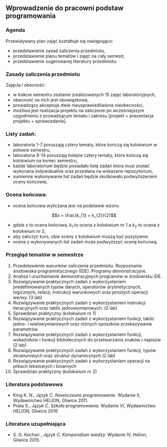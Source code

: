 ## Wprowadzenie do pracowni podstaw programowania

### Agenda
Przewidywany plan zajęć kształtuje się następująco:
* przedstawienie zasad zaliczenia przedmiotu,
* przedstawienie planu tematów i zajęć na cały semestr,
* przedstawienie sugerowanej literatury przedmiotu.

### Zasady zaliczenia przedmiotu
Zajęcia i obecność:
* w trakcie semestru zostanie zrealizowanych 15 zajęć laboratoryjnych,
* obecność na nich jest obowiązkowa,
* prowadzący akceptuje dwie nieusprawiedliwione nieobecności,
* możliwa jest realizacja projektu na zaliczenie po wcześniejszym uzgodnieniu z prowadzącym tematu i zakresu [projekt + prezentacja projektu + sprawozdanie].

### Listy zadań:
* laboratoria 1-7 poruszają cztery tematy, które kończą się kolokwium w połowie semestru,
* laboratoria 9-14 poruszają kolejne cztery tematy, które kończą się kolokwium na koniec semestru,
* każde laboratorium będzie posiadało listę zadań która musi zostać wykonana indywidualnie oraz przesłana na wskazane repozytorium,
* sumienne wykonywanie list zadań będzie skutkowało podwyższeniem oceny końcowej.

### Ocena końcowa:
* ocena końcowa wyliczana jest na podstawie wzoru:

```math
x = \frac{k_{1} + k_{2}}{2}
```
* gdzie $x$ to ocena końcowa, $k_1$ to ocena z kolokwium nr 1 a $k_2$ to ocena z kolokwium nr 2;
* aby zaliczyć kurs, obie oceny z kolokwium muszą być pozytywne.
* ocena z wykonywanych list zadań może podwyższyć ocenę końcową.

### Przegląd tematów w semestrze
1. Przedstawienie warunków zaliczenia przedmiotu. Rozpoznanie środowiska
   programistycznego (IDE). Programy demonstracyjne.
1. Analiza i uruchamianie demonstracyjnych programów w środowisku IDE.
1. Rozwiązywanie praktycznych zadań z wykorzystaniem predefiniowanych typów danych,
   operatorów arytmetycznych, logicznych, relacji; instrukcji warunkowych oraz prostych
   operacji we/wy. (3 lab)
1. Rozwiązywanie praktycznych zadań z wykorzystaniem instrukcji iteracyjnych oraz tablic
   jednowymiarowych. (2 lab)
1. Sprawdzian praktyczny (kolokwium nr 1)
1. Rozwiązywanie praktycznych zadań z wykorzystaniem funkcji, tablic jedno- i
   wielowymiarowych oraz różnych sposobów przekazywania parametrów
1. Rozwiązywanie praktycznych zadań z wykorzystaniem funkcji, wskaźników i funkcji
   bibliotecznych do przetwarzania znaków i napisów (2 lab)
1. Rozwiązywanie praktycznych zadań z wykorzystaniem funkcji, typów strukturowych oraz
   struktur dynamicznych (2 lab)
1. Rozwiązywanie praktycznych zadań z wykorzystaniem operacji na plikach tekstowych i
   binarnych
1. Sprawdzian praktyczny (kolokwium nr 2)

### Literatura podstawowa
* King K. N., *Język C. Nowoczesne programowanie.* Wydanie II, Wydawnictwo HELION, Gliwice 2011.
* Prata S., *Język C. Szkoła programowania.* Wydanie VI, Wydawnictwo HELION, Gliwice 2016

### Literatura uzupełniająca
* S. G. Kochan , *Język C. Kompendium wiedzy.* Wydanie IV, Helion, Gliwice 2015.
